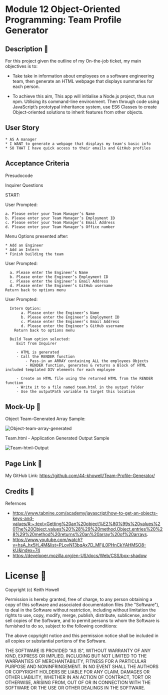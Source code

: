 # Module 12 Object-Oriented Programming: Team Profile Generator

## Description :closed_book:

For this project given the outline of my On-the-job ticket, my main objectives is to:

* Take take in information about employees on a software engineering team, then generate an HTML webpage that displays summaries for each person.

* To achieve this aim, This app will initialise a Node.js project, thus run npm. Utilising its command-line environment. Then 
through code using JavaScript’s prototypal inheritance system, use ES6 Classes to create Object-oriented solutions to inherit 
features from other objects. 

## User Story

    * AS A manager
    * I WANT to generate a webpage that displays my team's basic info
    * SO THAT I have quick access to their emails and GitHub profiles

## Acceptance Criteria

Presudocode

Inquirer Questions 

START: 

User Prompted:

    a. Please enter your Team Manager’s Name
    b. Please enter your Team Manager’s Employment ID
    c. Please enter your Team Manager’s Email Address 
    d. Please enter your Team Manager’s Office number
    
 Menu Options presented after:
 
    * Add an Engineer 
    * Add an Intern
    * Finish building the team 
    
 User Prompted:
 
      a. Please enter the Engineer’s Name
      b. Please enter the Engineer’s Employment ID
      c. Please enter the Engineer’s Email Address 
      d. Please enter the Engineer’s GitHub username
    Return back to options menu
    
 
  User Prompted:
  
      Intern Option:
           a. Please enter the Engineer’s Name
           b. Please enter the Engineer’s Employment ID
           c. Please enter the Engineer’s Email Address 
           d. Please enter the Engineer’s GitHub username
        Return back to options menu
 
      Build Team option selected:
         Exit from Inquirer 
   
         - HTML is generated 
         - Call the RENDER function 
             - Pass-in an ARRAY containing ALL the employees Objects
             - RENDER function, generates & returns a Block of HTML included templated DIV elements for each employee
         
         - Create an HTML file using the returned HTML from the RENDER function
         - Write it to a file named team.html in the output folder 
         - Use the outputPath variable to target this location

  
  ## Mock-Up :pushpin:
  
  Object Team-Generated Array Sample: 
  
  ![Object-team-array-generated](https://user-images.githubusercontent.com/119610043/223860836-210b8801-8d4f-457a-958b-e4a270a88f73.png)

  Team.html - Application Generated Output Sample 
  
  ![Team-html-Output](https://user-images.githubusercontent.com/119610043/223861328-e73ffea9-aac7-48b0-99eb-d5f4b08f4d49.png)

  
  ## Page Link :pushpin:
  
  My GitHub Link: https://github.com/44-khowell/Team-Profile-Generator/
  
  
## Credits :pushpin:

   Refernces 

   - https://www.tabnine.com/academy/javascript/how-to-get-an-objects-keys-and-values/#:~:text=Getting%20an%20object%E2%80%99s%20values%20The%20Object.values%20%28%29%20method,Object.entries%20%28%29%20method%20returns%20an%20array%20of%20arrays.
   - https://www.youtube.com/watch?v=hsA_hx5H_4M&list=PLovN13bqAx7D_MFjL0PHnCkYAHMSO8-kU&index=74
   - https://developer.mozilla.org/en-US/docs/Web/CSS/box-shadow


# License :pushpin:

Copyright (c) Keith Howell

Permission is hereby granted, free of charge, to any person obtaining a copy of this software and associated documentation files (the "Software"), to deal in the Software without restriction, including without limitation the rights to use, copy, modify, merge, publish, distribute, sublicense, and/or sell copies of the Software, and to permit persons to whom the Software is furnished to do so, subject to the following conditions:

The above copyright notice and this permission notice shall be included in all copies or substantial portions of the Software.

THE SOFTWARE IS PROVIDED "AS IS", WITHOUT WARRANTY OF ANY KIND, EXPRESS OR IMPLIED, INCLUDING BUT NOT LIMITED TO THE WARRANTIES OF MERCHANTABILITY, FITNESS FOR A PARTICULAR PURPOSE AND NONINFRINGEMENT. IN NO EVENT SHALL THE AUTHORS OR COPYRIGHT HOLDERS BE LIABLE FOR ANY CLAIM, DAMAGES OR OTHER LIABILITY, WHETHER IN AN ACTION OF CONTRACT, TORT OR OTHERWISE, ARISING FROM, OUT OF OR IN CONNECTION WITH THE SOFTWARE OR THE USE OR OTHER DEALINGS IN THE SOFTWARE.
